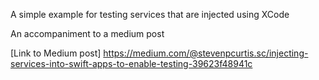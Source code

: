 A simple example for testing services that are injected using XCode

An accompaniment to a medium post

[Link to Medium post] https://medium.com/@stevenpcurtis.sc/injecting-services-into-swift-apps-to-enable-testing-39623f48941c
